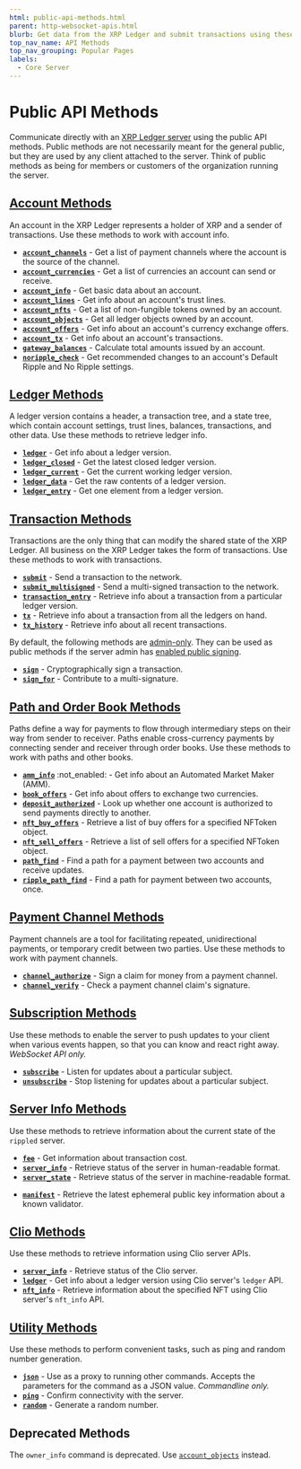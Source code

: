 ```yaml
---
html: public-api-methods.html
parent: http-websocket-apis.html
blurb: Get data from the XRP Ledger and submit transactions using these public API methods.
top_nav_name: API Methods
top_nav_grouping: Popular Pages
labels:
  - Core Server
---
```

# Public API Methods

Communicate directly with an [XRP Ledger server](xrpl-servers.html) using the public API methods. Public methods are not necessarily meant for the general public, but they are used by any client attached to the server. Think of public methods as being for members or customers of the organization running the server.


## [Account Methods](account-methods/index.md)

An account in the XRP Ledger represents a holder of XRP and a sender of transactions. Use these methods to work with account info.

* **[`account_channels`](account-methods/account_channels.md)** - Get a list of payment channels where the account is the source of the channel.
* **[`account_currencies`](account-methods/account_currencies.md)** - Get a list of currencies an account can send or receive.
* **[`account_info`](account-methods/account_info.md)** - Get basic data about an account.
* **[`account_lines`](account-methods/account_lines.md)** - Get info about an account's trust lines.
* **[`account_nfts`](account-methods/account_nfts.md)** - Get a list of non-fungible tokens owned by an account.
* **[`account_objects`](account-methods/account_objects.md)** - Get all ledger objects owned by an account.
* **[`account_offers`](account-methods/account_offers.md)** - Get info about an account's currency exchange offers.
* **[`account_tx`](account-methods/account_tx.md)** - Get info about an account's transactions.
* **[`gateway_balances`](account-methods/gateway_balances.md)** - Calculate total amounts issued by an account.
* **[`noripple_check`](account-methods/noripple_check.md)** - Get recommended changes to an account's Default Ripple and No Ripple settings.


## [Ledger Methods](ledger-methods/index.md)

A ledger version contains a header, a transaction tree, and a state tree, which contain account settings, trust lines, balances, transactions, and other data. Use these methods to retrieve ledger info.

* **[`ledger`](ledger-methods/ledger.md)** - Get info about a ledger version.
* **[`ledger_closed`](ledger-methods/ledger_closed.md)** - Get the latest closed ledger version.
* **[`ledger_current`](ledger-methods/ledger_current.md)** - Get the current working ledger version.
* **[`ledger_data`](ledger-methods/ledger_data.md)** - Get the raw contents of a ledger version.
* **[`ledger_entry`](ledger-methods/ledger_entry.md)** - Get one element from a ledger version.


## [Transaction Methods](transaction-methods/index.md)

Transactions are the only thing that can modify the shared state of the XRP Ledger. All business on the XRP Ledger takes the form of transactions. Use these methods to work with transactions.

* **[`submit`](transaction-methods/submit.md)** - Send a transaction to the network.
* **[`submit_multisigned`](transaction-methods/submit_multisigned.md)** - Send a multi-signed transaction to the network.
* **[`transaction_entry`](transaction-methods/transaction_entry.md)** - Retrieve info about a transaction from a particular ledger version.
* **[`tx`](transaction-methods/tx.md)** - Retrieve info about a transaction from all the ledgers on hand.
* **[`tx_history`](transaction-methods/tx_history.md)** - Retrieve info about all recent transactions.

By default, the following methods are [admin-only](../admin-api-methods/index.md). They can be used as public methods if the server admin has [enabled public signing](../../../infrastructure/configuration/enable-public-signing.md).

* **[`sign`](../admin-api-methods/signing-methods/sign.md)** - Cryptographically sign a transaction.
* **[`sign_for`](../admin-api-methods/signing-methods/sign_for.md)** - Contribute to a multi-signature.


## [Path and Order Book Methods](path-and-order-book-methods/index.md)

Paths define a way for payments to flow through intermediary steps on their way from sender to receiver. Paths enable cross-currency payments by connecting sender and receiver through order books. Use these methods to work with paths and other books.

* **[`amm_info`](path-and-order-book-methods/amm_info.md)** :not_enabled: - Get info about an Automated Market Maker (AMM).
* **[`book_offers`](path-and-order-book-methods/book_offers.md)** - Get info about offers to exchange two currencies.
* **[`deposit_authorized`](path-and-order-book-methods/deposit_authorized.md)** - Look up whether one account is authorized to send payments directly to another. <!-- STYLE_OVERRIDE: is authorized to -->
* **[`nft_buy_offers`](path-and-order-book-methods/nft_buy_offers.md)** - Retrieve a list of buy offers for a specified NFToken object.
* **[`nft_sell_offers`](path-and-order-book-methods/nft_sell_offers.md)** - Retrieve a list of sell offers for a specified NFToken object.
* **[`path_find`](path-and-order-book-methods/path_find.md)** - Find a path for a payment between two accounts and receive updates.
* **[`ripple_path_find`](path-and-order-book-methods/ripple_path_find.md)** - Find a path for payment between two accounts, once.


## [Payment Channel Methods](payment-channel-methods/index.md)

Payment channels are a tool for facilitating repeated, unidirectional payments, or temporary credit between two parties. Use these methods to work with payment channels.

* **[`channel_authorize`](payment-channel-methods/channel_authorize.md)** - Sign a claim for money from a payment channel.
* **[`channel_verify`](payment-channel-methods/channel_verify.md)** - Check a payment channel claim's signature.


## [Subscription Methods](subscription-methods/index.md)

Use these methods to enable the server to push updates to your client when various events happen, so that you can know and react right away. _WebSocket API only._

* **[`subscribe`](subscription-methods/subscribe.md)** - Listen for updates about a particular subject.
* **[`unsubscribe`](subscription-methods/unsubscribe.md)** - Stop listening for updates about a particular subject.


## [Server Info Methods](server-info-methods/index.md)

Use these methods to retrieve information about the current state of the `rippled` server.

* **[`fee`](server-info-methods/fee.md)** - Get information about transaction cost.
* **[`server_info`](server-info-methods/server_info.md)** - Retrieve status of the server in human-readable format.
* **[`server_state`](server-info-methods/server_state.md)** - Retrieve status of the server in machine-readable format.
- **[`manifest`](server-info-methods/manifest.md)** - Retrieve the latest ephemeral public key information about a known validator.

## [Clio Methods](clio-server/index.md)

Use these methods to retrieve information using Clio server APIs.

* **[`server_info`](clio-methods/server_info-clio.md)** - Retrieve status of the Clio server.
* **[`ledger`](clio-methods/ledger-clio.md)** - Get info about a ledger version using Clio server's `ledger` API.
* **[`nft_info`](clio-methods/nft_info.md)** - Retrieve information about the specified NFT using Clio server's `nft_info` API.

## [Utility Methods](utility-methods/index.md)

Use these methods to perform convenient tasks, such as ping and random number generation.

* **[`json`](utility-methods/json.md)** - Use as a proxy to running other commands. Accepts the parameters for the command as a JSON value. _Commandline only._
* **[`ping`](utility-methods/ping.md)** - Confirm connectivity with the server.
* **[`random`](utility-methods/random.md)** - Generate a random number.


## Deprecated Methods

The `owner_info` command is deprecated. Use [`account_objects`](account-methods/account_objects.md) instead.
